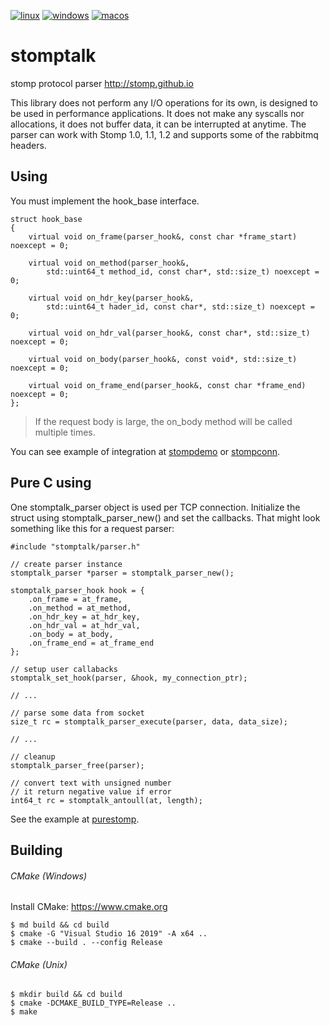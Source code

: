 [![linux](https://github.com/ikonopistsev/stomptalk/workflows/linux/badge.svg?branch=master)](https://github.com/ikonopistsev/stomptalk/actions?query=workflow%3Alinux)
[![windows](https://github.com/ikonopistsev/stomptalk/workflows/windows/badge.svg?branch=master)](https://github.com/ikonopistsev/stomptalk/actions?query=workflow%3Awindows)
[![macos](https://github.com/ikonopistsev/stomptalk/workflows/macos/badge.svg?branch=master)](https://github.com/ikonopistsev/stomptalk/actions?query=workflow%3Amacos)

# stomptalk
stomp protocol parser http://stomp.github.io

This library does not perform any I/O operations for its own, is designed to be used in performance applications. It does not make any syscalls nor allocations, it does not buffer data, it can be interrupted at anytime. The parser can work with Stomp 1.0, 1.1, 1.2 and supports some of the rabbitmq headers.

## Using

You must implement the hook_base interface. 
```
struct hook_base
{
    virtual void on_frame(parser_hook&, const char *frame_start) noexcept = 0;
 
    virtual void on_method(parser_hook&, 
        std::uint64_t method_id, const char*, std::size_t) noexcept = 0;
 
    virtual void on_hdr_key(parser_hook&, 
        std::uint64_t hader_id, const char*, std::size_t) noexcept = 0;
 
    virtual void on_hdr_val(parser_hook&, const char*, std::size_t) noexcept = 0;
 
    virtual void on_body(parser_hook&, const void*, std::size_t) noexcept = 0;
 
    virtual void on_frame_end(parser_hook&, const char *frame_end) noexcept = 0;
};
```
> If the request body is large, the on_body method will be called multiple times.

You can see example of integration at [stompdemo](https://github.com/ikonopistsev/stompdemo) or [stompconn](https://github.com/ikonopistsev/stompconn).

## Pure C using

One stomptalk_parser object is used per TCP connection. Initialize the struct using stomptalk_parser_new() and set the callbacks. That might look something like this for a request parser:
```
#include "stomptalk/parser.h"

// create parser instance
stomptalk_parser *parser = stomptalk_parser_new();

stomptalk_parser_hook hook = {
    .on_frame = at_frame,
    .on_method = at_method,
    .on_hdr_key = at_hdr_key,
    .on_hdr_val = at_hdr_val,
    .on_body = at_body,
    .on_frame_end = at_frame_end
};

// setup user callabacks
stomptalk_set_hook(parser, &hook, my_connection_ptr);

// ...

// parse some data from socket
size_t rc = stomptalk_parser_execute(parser, data, data_size);

// ...

// cleanup
stomptalk_parser_free(parser);

// convert text with unsigned number
// it return negative value if error
int64_t rc = stomptalk_antoull(at, length);
```
See the example at [purestomp](https://github.com/ikonopistsev/purestomp).

## Building

###### CMake (Windows)

Install CMake: <https://www.cmake.org>

```
$ md build && cd build
$ cmake -G "Visual Studio 16 2019" -A x64 ..
$ cmake --build . --config Release
```

###### CMake (Unix)

```
$ mkdir build && cd build
$ cmake -DCMAKE_BUILD_TYPE=Release ..
$ make
```
